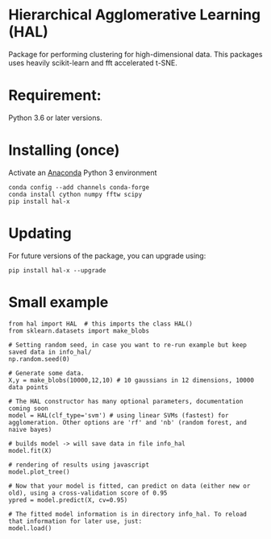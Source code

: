 # Hierarchical Agglomerative Learning (HAL)
Package for performing clustering for high-dimensional data. This packages uses heavily scikit-learn and fft accelerated t-SNE. 

# Requirement:
Python 3.6 or later versions.

# Installing (once)
Activate an [Anaconda](https://conda.io/docs/user-guide/tasks/manage-environments.html) Python 3 environment
```
conda config --add channels conda-forge
conda install cython numpy fftw scipy
pip install hal-x
```
# Updating
For future versions of the package, you can upgrade using:
```
pip install hal-x --upgrade
```
# Small example
```
from hal import HAL  # this imports the class HAL() 
from sklearn.datasets import make_blobs

# Setting random seed, in case you want to re-run example but keep saved data in info_hal/ 
np.random.seed(0)

# Generate some data. 
X,y = make_blobs(10000,12,10) # 10 gaussians in 12 dimensions, 10000 data points

# The HAL constructor has many optional parameters, documentation coming soon
model = HAL(clf_type='svm') # using linear SVMs (fastest) for agglomeration. Other options are 'rf' and 'nb' (random forest, and naive bayes)

# builds model -> will save data in file info_hal
model.fit(X)

# rendering of results using javascript
model.plot_tree()

# Now that your model is fitted, can predict on data (either new or old), using a cross-validation score of 0.95
ypred = model.predict(X, cv=0.95)

# The fitted model information is in directory info_hal. To reload that information for later use, just:
model.load()
```

